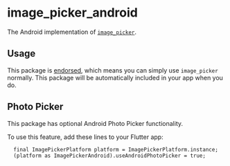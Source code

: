 # image\_picker\_android

The Android implementation of [`image_picker`][1].

## Usage

This package is [endorsed][2], which means you can simply use `image_picker`
normally. This package will be automatically included in your app when you do.

## Photo Picker

This package has optional Android Photo Picker functionality.

To use this feature, add these lines to your Flutter app:

```
  final ImagePickerPlatform platform = ImagePickerPlatform.instance;
  (platform as ImagePickerAndroid).useAndroidPhotoPicker = true;
```

[1]: https://pub.dev/packages/image_picker
[2]: https://flutter.dev/docs/development/packages-and-plugins/developing-packages#endorsed-federated-plugin
